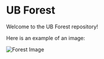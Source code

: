 # UB Forest

Welcome to the UB Forest repository!

Here is an example of an image:

![Forest Image](https://github.com/maulid246/UB-Forest/screencapture-127-0-0-1-8000-dashboard-2024-11-18-16_45_50.png?raw=true)

